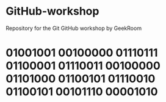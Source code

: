 # GitHub-workshop
Repository for the Git GitHub workshop by GeekRoom

# 01001001 00100000 01110111 01100001 01110011 00100000 01101000 01100101 01110010 01100101 00101110 00001010
